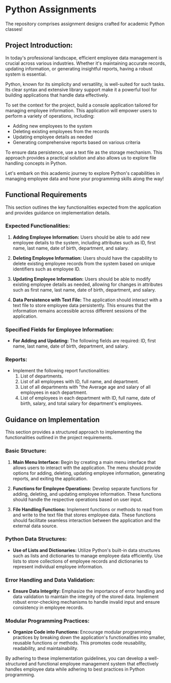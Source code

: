 # Python Assignments
The repository comprises assignment designs crafted for academic Python classes! 

## Project Introduction:

In today's professional landscape, efficient employee data management is crucial across various industries. Whether it's maintaining accurate records, updating information, or generating insightful reports, having a robust system is essential.

Python, known for its simplicity and versatility, is well-suited for such tasks. Its clear syntax and extensive library support make it a powerful tool for building applications that handle data effectively.

To set the context for the project, build a console application tailored for managing employee information. This application will empower users to perform a variety of operations, including:

- Adding new employees to the system
- Deleting existing employees from the records
- Updating employee details as needed
- Generating comprehensive reports based on various criteria

To ensure data persistence, use a text file as the storage mechanism. This approach provides a practical solution and also allows us to explore file handling concepts in Python.

Let's embark on this academic journey to explore Python's capabilities in managing employee data and hone your programming skills along the way!

## Functional Requirements

This section outlines the key functionalities expected from the application and provides guidance on implementation details.

### Expected Functionalities:
1. **Adding Employee Information:** Users should be able to add new employee details to the system, including attributes such as ID, first name, last name, date of birth, department, and salary.

2. **Deleting Employee Information:** Users should have the capability to delete existing employee records from the system based on unique identifiers such as employee ID.

3. **Updating Employee Information:** Users should be able to modify existing employee details as needed, allowing for changes in attributes such as first name, last name, date of birth, department, and salary.

4. **Data Persistence with Text File:** The application should interact with a text file to store employee data persistently. This ensures that the information remains accessible across different sessions of the application.

### Specified Fields for Employee Information:
- **For Adding and Updating:** The following fields are required: ID, first name, last name, date of birth, department, and salary.

### Reports:
- Implement the following report functionalities:
    1. List of departments.
    2. List of all employees with ID, full name, and department.
    3. List of all departments with "the Average age and salary of all employees in each department.
    4. List of employees in each department with ID, full name, date of birth, salary, and total salary for department's employees.


## Guidance on Implementation

This section provides a structured approach to implementing the functionalities outlined in the project requirements.

### Basic Structure:
1. **Main Menu Interface:** Begin by creating a main menu interface that allows users to interact with the application. The menu should provide options for adding, deleting, updating employee information, generating reports, and exiting the application.

2. **Functions for Employee Operations:** Develop separate functions for adding, deleting, and updating employee information. These functions should handle the respective operations based on user input.

3. **File Handling Functions:** Implement functions or methods to read from and write to the text file that stores employee data. These functions should facilitate seamless interaction between the application and the external data source.

### Python Data Structures:
- **Use of Lists and Dictionaries:** Utilize Python's built-in data structures such as lists and dictionaries to manage employee data efficiently. Use lists to store collections of employee records and dictionaries to represent individual employee information.

### Error Handling and Data Validation:
- **Ensure Data Integrity:** Emphasize the importance of error handling and data validation to maintain the integrity of the stored data. Implement robust error-checking mechanisms to handle invalid input and ensure consistency in employee records.

### Modular Programming Practices:
- **Organize Code into Functions:** Encourage modular programming practices by breaking down the application's functionalities into smaller, reusable functions or methods. This promotes code reusability, readability, and maintainability.

By adhering to these implementation guidelines, you can develop a well-structured and functional employee management system that effectively handles employee data while adhering to best practices in Python programming.




